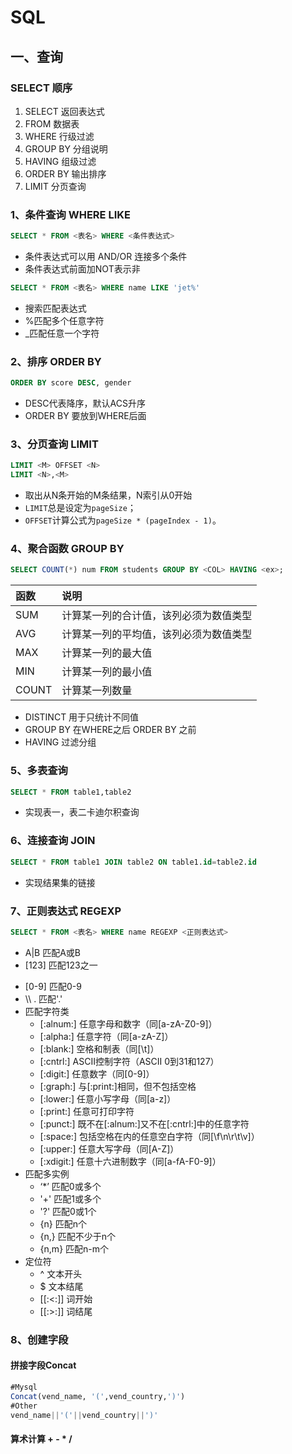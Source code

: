 # SQL

## 一、查询

### SELECT 顺序

1. SELECT 返回表达式
2. FROM 数据表
3. WHERE 行级过滤
4. GROUP BY 分组说明
5. HAVING 组级过滤
6. ORDER BY 输出排序
7. LIMIT 分页查询

### 1、条件查询 WHERE LIKE

```sql
SELECT * FROM <表名> WHERE <条件表达式>
```

* 条件表达式可以用 AND/OR 连接多个条件
* 条件表达式前面加NOT表示非

```sql
SELECT * FROM <表名> WHERE name LIKE 'jet%'
```

* 搜索匹配表达式
* %匹配多个任意字符
* _匹配任意一个字符



### 2、排序 ORDER BY

```sql
ORDER BY score DESC, gender
```

* DESC代表降序，默认ACS升序
* ORDER BY 要放到WHERE后面

### 3、分页查询 LIMIT

```sql
LIMIT <M> OFFSET <N>
LIMIT <N>,<M>
```

* 取出从N条开始的M条结果，N索引从0开始
* `LIMIT`总是设定为`pageSize`；
* `OFFSET`计算公式为`pageSize * (pageIndex - 1)`。

### 4、聚合函数 GROUP BY

```sql
SELECT COUNT(*) num FROM students GROUP BY <COL> HAVING <ex>;
```

| 函数  | 说明                                   |
| :---- | :------------------------------------- |
| SUM   | 计算某一列的合计值，该列必须为数值类型 |
| AVG   | 计算某一列的平均值，该列必须为数值类型 |
| MAX   | 计算某一列的最大值                     |
| MIN   | 计算某一列的最小值                     |
| COUNT | 计算某一列数量                         |

* DISTINCT 用于只统计不同值
* GROUP BY 在WHERE之后 ORDER BY 之前
* HAVING 过滤分组

### 5、多表查询

```sql
SELECT * FROM table1,table2
```

* 实现表一，表二卡迪尔积查询

### 6、连接查询 JOIN

```sql
SELECT * FROM table1 JOIN table2 ON table1.id=table2.id
```

* 实现结果集的链接

### 7、正则表达式  REGEXP

```sql
SELECT * FROM <表名> WHERE name REGEXP <正则表达式>
```

* A|B   匹配A或B
* [123] 匹配123之一

- [0-9] 匹配0-9
- \\\ .  匹配'.'
- 匹配字符类
  - [:alnum:] 任意字母和数字（同[a-zA-Z0-9]）
  - [:alpha:] 任意字符（同[a-zA-Z]）
  - [:blank:] 空格和制表（同[\\t]）
  - [:cntrl:] ASCII控制字符（ASCII 0到31和127）
  - [:digit:] 任意数字（同[0-9]）
  - [:graph:] 与[:print:]相同，但不包括空格
  - [:lower:] 任意小写字母（同[a-z]）
  - [:print:] 任意可打印字符
  - [:punct:] 既不在[:alnum:]又不在[:cntrl:]中的任意字符
  - [:space:] 包括空格在内的任意空白字符（同[\\f\\n\\r\\t\\v]）
  - [:upper:] 任意大写字母（同[A-Z]）
  - [:xdigit:] 任意十六进制数字（同[a-fA-F0-9]）
- 匹配多实例
  -  ‘*’ 匹配0或多个
  - '+' 匹配1或多个
  - '?' 匹配0或1个
  - {n} 匹配n个
  - {n,} 匹配不少于n个
  - {n,m} 匹配n-m个
- 定位符
  - ^ 文本开头
  - $ 文本结尾
  - [[:<:]] 词开始
  - [[:>:]] 词结尾

### 8、创建字段

#### 拼接字段Concat

```sql
#Mysql
Concat(vend_name, '(',vend_country,')')
#Other
vend_name||'('||vend_country||')'
```

#### 算术计算 + - * /

